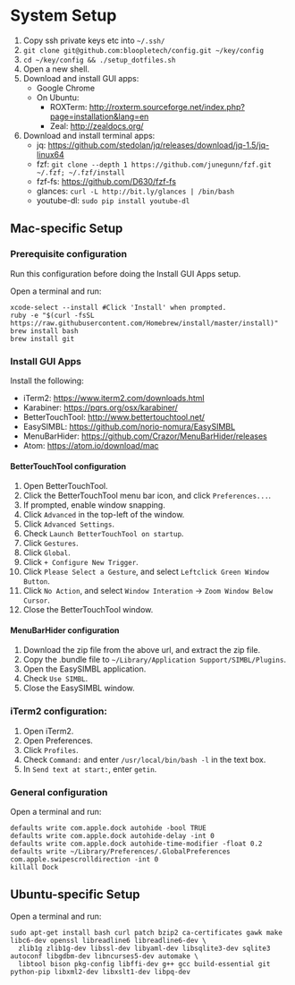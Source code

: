 # System Setup

1. Copy ssh private keys etc into `~/.ssh/`
3. `git clone git@github.com:bloopletech/config.git ~/key/config`
4. `cd ~/key/config && ./setup_dotfiles.sh`
5. Open a new shell.
6. Download and install GUI apps:
   * Google Chrome
   * On Ubuntu:
     * ROXTerm: http://roxterm.sourceforge.net/index.php?page=installation&lang=en
     * Zeal: http://zealdocs.org/
7. Download and install terminal apps:
   * jq: https://github.com/stedolan/jq/releases/download/jq-1.5/jq-linux64
   * fzf: `git clone --depth 1 https://github.com/junegunn/fzf.git ~/.fzf; ~/.fzf/install`
   * fzf-fs: https://github.com/D630/fzf-fs
   * glances: `curl -L http://bit.ly/glances | /bin/bash`
   * youtube-dl: `sudo pip install youtube-dl`

## Mac-specific Setup

### Prerequisite configuration

Run this configuration before doing the Install GUI Apps setup.

Open a terminal and run:

````
xcode-select --install #Click 'Install' when prompted.
ruby -e "$(curl -fsSL https://raw.githubusercontent.com/Homebrew/install/master/install)"
brew install bash
brew install git
````

### Install GUI Apps

Install the following:
* iTerm2: https://www.iterm2.com/downloads.html
* Karabiner: https://pqrs.org/osx/karabiner/
* BetterTouchTool: http://www.bettertouchtool.net/
* EasySIMBL: https://github.com/norio-nomura/EasySIMBL
* MenuBarHider: https://github.com/Crazor/MenuBarHider/releases
* Atom: https://atom.io/download/mac

#### BetterTouchTool configuration

1. Open BetterTouchTool.
2. Click the BetterTouchTool menu bar icon, and click `Preferences...`.
3. If prompted, enable window snapping.
4. Click `Advanced` in the top-left of the window.
5. Click `Advanced Settings`.
6. Check `Launch BetterTouchTool on startup`.
7. Click `Gestures`.
8. Click `Global`.
9. Click `+ Configure New Trigger`.
10. Click `Please Select a Gesture`, and select `Leftclick Green Window Button`.
11. Click `No Action`, and select `Window Interation` -> `Zoom Window Below Cursor`.
12. Close the BetterTouchTool window.

#### MenuBarHider configuration

1. Download the zip file from the above url, and extract the zip file.
2. Copy the .bundle file to `~/Library/Application Support/SIMBL/Plugins`.
3. Open the EasySIMBL application.
4. Check `Use SIMBL`.
5. Close the EasySIMBL window.

### iTerm2 configuration:

1. Open iTerm2.
2. Open Preferences.
3. Click `Profiles`.
4. Check `Command:` and enter `/usr/local/bin/bash -l` in the text box.
4. In `Send text at start:`, enter `getin`.

### General configuration

Open a terminal and run:

````
defaults write com.apple.dock autohide -bool TRUE
defaults write com.apple.dock autohide-delay -int 0
defaults write com.apple.dock autohide-time-modifier -float 0.2
defaults write ~/Library/Preferences/.GlobalPreferences com.apple.swipescrolldirection -int 0
killall Dock
````

## Ubuntu-specific Setup

Open a terminal and run:

````
sudo apt-get install bash curl patch bzip2 ca-certificates gawk make libc6-dev openssl libreadline6 libreadline6-dev \
  zlib1g zlib1g-dev libssl-dev libyaml-dev libsqlite3-dev sqlite3 autoconf libgdbm-dev libncurses5-dev automake \
  libtool bison pkg-config libffi-dev g++ gcc build-essential git python-pip libxml2-dev libxslt1-dev libpq-dev
````
